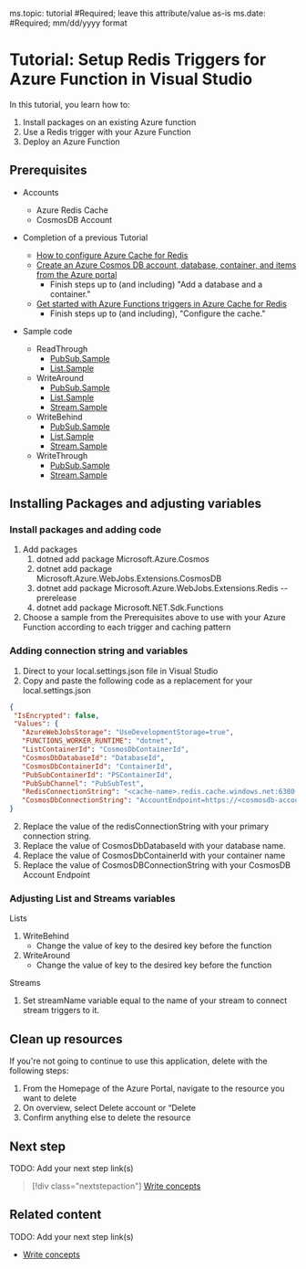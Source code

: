 ms.topic: tutorial #Required; leave this attribute/value as-is
ms.date: #Required; mm/dd/yyyy format


# Tutorial: Setup Redis Triggers for Azure Function in Visual Studio

In this tutorial, you learn how to:
1. Install packages on an existing Azure function
1. Use a Redis trigger with your Azure Function
1. Deploy an Azure Function


## Prerequisites
- Accounts
    - Azure Redis Cache 
   - CosmosDB Account
- Completion of a previous Tutorial
    - [How to configure Azure Cache for Redis](https://learn.microsoft.com/en-us/azure/azure-cache-for-redis/cache-configure)
    - [Create an Azure Cosmos DB account, database, container, and items from the Azure portal](https://learn.microsoft.com/en-us/azure/cosmos-db/nosql/quickstart-portal)
        - Finish steps up to (and including) "Add a database and a container."
    - [Get started with Azure Functions triggers in Azure Cache for Redis](https://learn.microsoft.com/en-us/azure/azure-cache-for-redis/cache-tutorial-functions-getting-started)
        - Finish steps up to (and including), "Configure the cache."

- Sample code
    - ReadThrough
        - [PubSub.Sample](samples/CosmosDbIntegtation/ReadThroughSamples/PubSubSample.cs)
        - [List.Sample](samples/CosmosDbIntegtation/ReadThroughSamples/ListSample.cs)
    - WriteAround
        - [PubSub.Sample](samples/CosmosDbIntegtation/WriteAroundSamples/PubSubSample.cs)
        - [List.Sample](samples/CosmosDbIntegtation/WriteAroundSamples/ListSample.cs)
        - [Stream.Sample](samples/CosmosDbIntegtation/WriteAroundSamples/StreamSample.cs)
    - WriteBehind
        - [PubSub.Sample](samples/CosmosDbIntegtation/WriteBehindSamples/PubSubSample.cs)
        - [List.Sample](samples/CosmosDbIntegtation/WriteBehindSamples/ListSample.cs)
        - [Stream.Sample](samples/CosmosDbIntegtation/WriteBehindSamples/StreamSample.cs)
    - WriteThrough
        - [PubSub.Sample](samples/CosmosDbIntegtation/WriteThroughSamples/PubSubSample.cs)
        - [Stream.Sample](samples/CosmosDbIntegtation/WriteThroughSamples/StreamSample.cs)

<!-- 6. Account sign in --------------------------------------------------------------------

Required: If you need to sign in to the portal to do the Tutorial, this H2 and link are required.

-->

<!--## Sign in to 
Home - Microsoft Azure
TODO: add your instructions-->

## Installing Packages and adjusting variables

### Install packages and adding code
1. Add packages
    1. dotned add package Microsoft.Azure.Cosmos
    1. dotnet add package Microsoft.Azure.WebJobs.Extensions.CosmosDB
    1. dotnet add package Microsoft.Azure.WebJobs.Extensions.Redis --prerelease
    1. dotnet add package Microsoft.NET.Sdk.Functions
1. Choose a sample from the Prerequisites above to use with your Azure Function according to each trigger and caching pattern

### Adding connection string and variables
1. Direct to your local.settings.json file in Visual Studio
2. Copy and paste the following code as a replacement for your local.settings.json

 ```json
 {
  "IsEncrypted": false,
  "Values": {
    "AzureWebJobsStorage": "UseDevelopmentStorage=true",
    "FUNCTIONS_WORKER_RUNTIME": "dotnet",
    "ListContainerId": "CosmosDbContainerId",
    "CosmosDbDatabaseId": "DatabaseId",
    "CosmosDbContainerId": "ContainerId",
    "PubSubContainerId": "PSContainerId",
    "PubSubChannel": "PubSubTest",
    "RedisConnectionString": "<cache-name>.redis.cache.windows.net:6380,password=<access-key>,ssl=True,abortConnect=False,tiebreaker=",
    "CosmosDbConnectionString": "AccountEndpoint=https://<cosmosdb-account>.documents.azure.com:443/;AccountKey=<access-key>;"
 }
 ```
2.	Replace the value of the redisConnectionString with your primary connection string. 
3.	Replace the value of CosmosDbDatabaseId with your database name. 
4.	Replace the value of CosmosDbContainerId with your container name 
5.	Replace the value of CosmosDBConnectionString with your CosmosDB Account Endpoint 

### Adjusting List and Streams variables
Lists 
1.	WriteBehind
    - Change the value of key to the desired key before the function 
2.	WriteAround 
    - Change the value of key to the desired key before the function 
 
Streams 
1.	Set streamName variable equal to the name of your stream to connect stream triggers to it. 


## Clean up resources

If you're not going to continue to use this application, delete
<resources> with the following steps:

1. From the Homepage of the Azure Portal, navigate to the resource you want to delete
1. On overview, select Delete account or “Delete
1. Confirm anything else to delete the resource

<!-- 9. Next step/Related content ------------------------------------------------------------------------ 

Optional: You have two options for manually curated links in this pattern: Next step and Related content. You don't have to use either, but don't use both.
  - For Next step, provide one link to the next step in a sequence. Use the blue box format
  - For Related content provide 1-3 links. Include some context so the customer can determine why they would click the link. Add a context sentence for the following links.

-->

## Next step

TODO: Add your next step link(s)

> [!div class="nextstepaction"]
> [Write concepts](article-concept.md)

<!-- OR -->

## Related content

TODO: Add your next step link(s)

- [Write concepts](article-concept.md)
